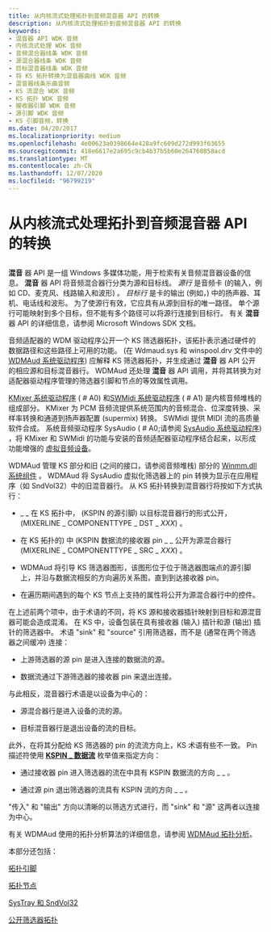```yaml
---
title: 从内核流式处理拓扑到音频混音器 API 的转换
description: 从内核流式处理拓扑到音频混音器 API 的转换
keywords:
- 混音器 API WDK 音频
- 内核流式处理 WDK 音频
- 音频混合器线条 WDK 音频
- 源混合器线条 WDK 音频
- 目标混音器线条 WDK 音频
- 将 KS 拓扑转换为混音器曲线 WDK 音频
- 混音器线条乐曲音频
- KS 流混合 WDK 音频
- KS 拓扑 WDK 音频
- 接收器引脚 WDK 音频
- 源引脚 WDK 音频
- KS 引脚音频，转换
ms.date: 04/20/2017
ms.localizationpriority: medium
ms.openlocfilehash: 4e00623a0398664e428a9fc609d272d993f63655
ms.sourcegitcommit: 418e6617e2a695c9cb4b37b5b60e264760858acd
ms.translationtype: MT
ms.contentlocale: zh-CN
ms.lasthandoff: 12/07/2020
ms.locfileid: "96799219"
---
```

# <a name="kernel-streaming-topology-to-audio-mixer-api-translation"></a>从内核流式处理拓扑到音频混音器 API 的转换


## <span id="kernel_streaming_topology_to_audio_mixer_api_translation"></span><span id="KERNEL_STREAMING_TOPOLOGY_TO_AUDIO_MIXER_API_TRANSLATION"></span>


**混音** 器 API 是一组 Windows 多媒体功能，用于检索有关音频混音器设备的信息。 **混音** 器 API 将音频混合器行分类为源和目标线。 *源行* 是音频卡 (的输入，例如 CD、麦克风、线路输入和波形) 。 *目标行* 是卡的输出 (例如，) 中的扬声器、耳机、电话线和波形。 为了使源行有效，它应具有从源到目标的唯一路径。 单个源行可能映射到多个目标，但不能有多个路径可以将源行连接到目标行。 有关 **混音** 器 API 的详细信息，请参阅 Microsoft Windows SDK 文档。

音频适配器的 WDM 驱动程序公开一个 KS 筛选器拓扑，该拓扑表示通过硬件的数据路径和这些路径上可用的功能。  (在 Wdmaud.sys 和 winspool.drv 文件中的 [WDMAud 系统驱动程序](user-mode-wdm-audio-components.md#wdmaud_system_driver)) 应解释 KS 筛选器拓扑，并生成通过 **混音** 器 API 公开的相应源和目标混音器行。 WDMAud 还处理 **混音** 器 API 调用，并将其转换为对适配器驱动程序管理的筛选器引脚和节点的等效属性调用。

[KMixer 系统驱动程序](kernel-mode-wdm-audio-components.md#kmixer_system_driver) ( # A0) 和[SWMidi 系统驱动程序](kernel-mode-wdm-audio-components.md#swmidi_system_driver) ( # A1) 是内核音频堆栈的组成部分。 KMixer 为 PCM 音频流提供系统范围内的音频混合、位深度转换、采样率转换和通道到扬声器配置 (supermix) 转换。 SWMidi 提供 MIDI 流的高质量软件合成。 系统音频驱动程序 SysAudio ( # A0;请参阅 [SysAudio 系统驱动程序](kernel-mode-wdm-audio-components.md#sysaudio_system_driver)) ，将 KMixer 和 SWMidi 的功能与安装的音频适配器驱动程序结合起来，以形成功能增强的 [虚拟音频设备](virtual-audio-devices.md)。

WDMAud 管理 KS 部分和旧 (之间的接口，请参阅音频堆栈) 部分的 [Winmm.dll 系统组件](user-mode-wdm-audio-components.md#winmm_system_component) 。 WDMAud 将 SysAudio 虚拟化筛选器上的 pin 转换为显示在应用程序（如 SndVol32）中的旧混音器行。 从 KS 拓扑转换到混音器行将按如下方式执行：

-   \_ \_ 在 KS 拓扑中， (KSPIN 的源引脚) 以目标混音器行的形式公开， (MIXERLINE \_ COMPONENTTYPE \_ DST \_ *XXX*) 。

-   在 KS 拓扑的) 中 (KSPIN 数据流的接收器 pin \_ \_ 公开为源混合器行 (MIXERLINE \_ COMPONENTTYPE \_ SRC \_ *XXX*) 。

-   WDMAud 将引导 KS 筛选器图形，该图形位于位于筛选器图端点的源引脚上，并沿与数据流相反的方向遍历关系图，直到到达接收器 pin。

-   在遍历期间遇到的每个 KS 节点上支持的属性将公开为源混合器行中的控件。

在上述前两个项中，由于术语的不同，将 KS 源和接收器插针映射到目标和源混音器可能会造成混淆。 在 KS 中，设备包装在具有接收器 (输入) 插针和源 (输出) 插针的筛选器中。 术语 "sink" 和 "source" 引用筛选器，而不是 (通常在两个筛选器之间缓冲) 连接：

-   上游筛选器的源 pin 是进入连接的数据流的源。

-   数据流通过下游筛选器的接收器 pin 来退出连接。

与此相反，混音器行术语是以设备为中心的：

-   源混合器行是进入设备的流的源。

-   目标混音器行是退出设备的流的目标。

此外，在将其分配给 KS 筛选器的 pin 的流流方向上，KS 术语有些不一致。 Pin 描述符使用 [**KSPIN \_ 数据流**](/windows-hardware/drivers/ddi/ks/ne-ks-kspin_dataflow) 枚举值来指定方向：

-   通过接收器 pin 进入筛选器的流在中具有 KSPIN 数据流的方向 \_ \_ 。

-   通过源 pin 退出筛选器的流具有 KSPIN 流的方向 \_ \_ 。

"传入" 和 "输出" 方向以清晰的以筛选方式进行，而 "sink" 和 "源" 这两者以连接为中心。

有关 WDMAud 使用的拓扑分析算法的详细信息，请参阅 [WDMAud 拓扑分析](wdmaud-topology-parsing.md)。

本部分还包括：

[拓扑引脚](topology-pins.md)

[拓扑节点](topology-nodes.md)

[SysTray 和 SndVol32](systray-and-sndvol32.md)

[公开筛选器拓扑](exposing-filter-topology.md)

 

